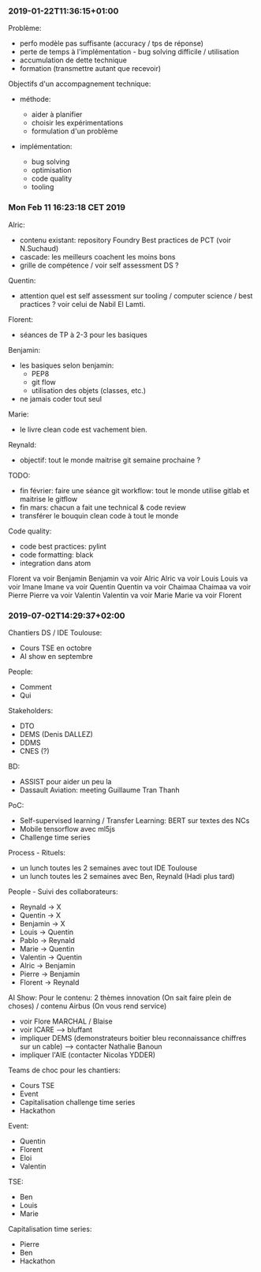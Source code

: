 
### 2019-01-22T11:36:15+01:00

Problème:
- perfo modèle pas suffisante (accuracy / tps de réponse)
- perte de temps à l'implémentation - bug solving difficile / utilisation
- accumulation de dette technique
- formation (transmettre autant que recevoir)

Objectifs d'un accompagnement technique:

- méthode:
    - aider à planifier
    - choisir les expérimentations
    - formulation d'un problème

- implémentation:
    - bug solving
    - optimisation
    - code quality
    - tooling

### Mon Feb 11 16:23:18 CET 2019

Alric:
- contenu existant: repository Foundry Best practices de PCT (voir N.Suchaud)
- cascade: les meilleurs coachent les moins bons
- grille de compétence / voir self assessment DS ?

Quentin:
- attention quel est self assessment sur tooling / computer science / best practices ? voir celui de Nabil El Lamti.

Florent:
- séances de TP à 2-3 pour les basiques

Benjamin:
- les basiques selon benjamin:
    - PEP8
    - git flow
    - utilisation des objets (classes, etc.)
- ne jamais coder tout seul

Marie:
- le livre clean code est vachement bien.

Reynald:
- objectif: tout le monde maitrise git semaine prochaine ?

TODO:
- fin février: faire une séance git workflow: tout le monde utilise gitlab et maitrise le gitflow
- fin mars: chacun a fait une technical & code review
- transférer le bouquin clean code à tout le monde

Code quality:
- code best practices: pylint
- code formatting: black
- integration dans atom

Florent va voir Benjamin
Benjamin va voir Alric
Alric va voir Louis
Louis va voir Imane
Imane va voir Quentin
Quentin va voir Chaimaa
Chaimaa va voir Pierre
Pierre va voir Valentin
Valentin va voir Marie
Marie va voir Florent

### 2019-07-02T14:29:37+02:00

Chantiers DS / IDE Toulouse:
- Cours TSE en octobre
- AI show en septembre

People:
- Comment
- Qui

Stakeholders:
- DTO
- DEMS (Denis DALLEZ)
- DDMS
- CNES (?)

BD:
- ASSIST pour aider un peu la
- Dassault Aviation: meeting Guillaume Tran Thanh

PoC:
- Self-supervised learning / Transfer Learning: BERT sur textes des NCs
- Mobile tensorflow avec ml5js
- Challenge time series

Process - Rituels:
- un lunch toutes les 2 semaines avec tout IDE Toulouse
- un lunch toutes les 2 semaines avec Ben, Reynald (Hadi plus tard)

People - Suivi des collaborateurs:
- Reynald → X
- Quentin → X
- Benjamin → X
- Louis → Quentin
- Pablo → Reynald
- Marie → Quentin
- Valentin → Quentin
- Alric → Benjamin
- Pierre → Benjamin
- Florent → Reynald

AI Show: Pour le contenu: 2 thèmes innovation (On sait faire plein de choses) / contenu Airbus (On vous rend service)
- voir Flore MARCHAL / Blaise
- voir ICARE --> bluffant
- impliquer DEMS (demonstrateurs boitier bleu reconnaissance chiffres sur un cable) --> contacter Nathalie Banoun
- impliquer l'AIE (contacter Nicolas YDDER)

Teams de choc pour les chantiers:
- Cours TSE
- Event
- Capitalisation challenge time series
- Hackathon

Event:
- Quentin
- Florent
- Eloi
- Valentin

TSE:
- Ben
- Louis
- Marie

Capitalisation time series:
- Pierre
- Ben
- Hackathon
